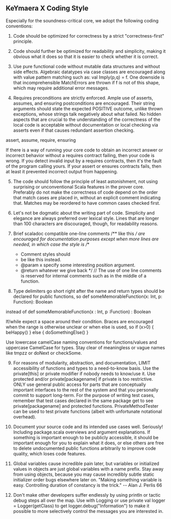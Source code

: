 KeYmaera X Coding Style
-----------------------
Especially for the soundness-critical core, we adopt the following coding conventions:

1) Code should be optimized for correctness by a strict "correctness-first" principle.

2) Code should further be optimized for readability and simplicity, making it obvious what it does so that it is easier to check whether it is correct.

3) Use pure functional code without mutable data structures and without side effects. Algebraic datatypes via case classes are encouraged along with value pattern matching such as: val Imply(p,q) = f. One downside is that incomprehensible MatchErrors are thrown if f is not of this shape, which may require additional error messages.

4) Requires preconditions are strictly enforced. Ample use of asserts, assumes, and ensuring postconditions are encouraged. Their string arguments should state the expected POSITIVE outcome, unlike thrown exceptions, whose strings talk negatively about what failed. No hidden aspects that are crucial to the understanding of the correctness of the local code is acceptable without documentation or local checking via asserts even if that causes redundant assertion checking.

  assert, assume, require, ensuring
  
If there is a way of running your core code to obtain an incorrect answer or incorrect behavior without a requires contract failing, then your code is wrong. If you detect invalid input by a requires contracts, then it's the fault of the program calling yours. If your assert or ensures contracts fails, then at least it prevented incorrect output from happening.

5) The code should follow the principle of least astonishment, not using surprising or unconventional Scala features in the prover core. Preferably do not make the correctness of code depend on the order that match cases are placed in, without an explicit comment indicating that. Matches may be reordered to have common cases checked first.

6) Let's not be dogmatic about the writing part of code. Simplicity and elegance are always preferred over lexical style. Lines that are longer than 100 characters are discouraged, though, for readability reasons.

7) Brief scaladoc compatible one-line comments /** like this */ are encouraged for documentation purposes except when more lines are needed, in which case the style is
 /**
   * Comment styles should
   * be like this instead.
   * @param x specify some interesting position argument.
   * @return whatever we give back
   */
  // The use of one line comments is reserved for internal comments such as in the middle of a function.
  
8) Type delimiters go short right after the name and return types should be declared for public functions, so
  def someMemorableFunction(x: Int, p: Function): Boolean
  
  instead of def someMemorableFunction(x : Int, p :Function) : Boolean
  
  If/while expect a space around their condition. Braces are encouraged when the range is otherwise unclear or when else is used, so
    if (x>0) {
      beHappy()
    } else {
      doSomethingElse()
    }
  
  Use lowercase camelCase naming conventions for functions/values and uppercase CamelCase for types. Stay clear of meaningless or vague names like tmpzz or doNext or checkSome.
  
9) For reasons of modularity, abstraction, and documentation, LIMIT accessibility of functions and types to a need-to-know basis. Use the private[this] or private modifier if nobody needs to know/use it. Use protected and/or private[packagename] if private is too restrictive. ONLY use general public access for parts that are conceptually important interfaces to the rest of the system and that you personally commit to support long-term.
For the purpose of writing test cases, remember that test cases declared in the same package get to see private[packagename] and protected functions. PrivateMethodTester can be used to test private functions (albeit with unfortunate notational overhead).

10) Document your source code and its intended use cases well. Seriously! Including package.scala overviews and argument explanations. If something is important enough to be publicly accessible, it should be important enough for you to explain what it does, or else others are free to delete undocumented public functions arbitrarily to improve code quality, which loses code features.

11) Global variables cause incredible pain later, but variables or initialized values in objects are just global variables with a name prefix. Stay away from using objects, because you may cause incredibly subtle static initializer order bugs elsewhere later on.
  "Making something variable is easy. Controlling duration of constancy is the trick."
  -- Alan J. Perlis 66

12) Don't make other developers suffer endlessly by using println or tactic debug steps all over the map. Use with Logging or use private val logger = Logger(getClass) to get logger.debug("Information") to make it possible to more selectively control the messages you are interested in.